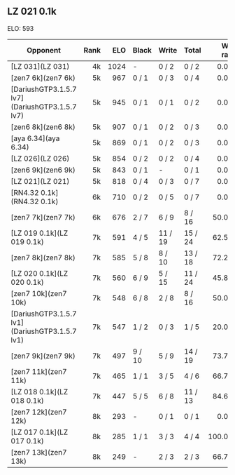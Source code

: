 ## LZ 021 0.1k ##

ELO: 593

Opponent | Rank | ELO | Black | Write | Total | Win rate
---------|-----:|----:|-------|-------|-------|-------:
[LZ 031](LZ 031) | 4k | 1024 | - | 0 / 2 | 0 / 2 | 0.0%
[zen7 6k](zen7 6k) | 5k | 967 | 0 / 1 | 0 / 3 | 0 / 4 | 0.0%
[DariushGTP3.1.5.7 lv7](DariushGTP3.1.5.7 lv7) | 5k | 945 | 0 / 1 | 0 / 1 | 0 / 2 | 0.0%
[zen6 8k](zen6 8k) | 5k | 907 | 0 / 1 | 0 / 2 | 0 / 3 | 0.0%
[aya 6.34](aya 6.34) | 5k | 869 | 0 / 1 | 0 / 2 | 0 / 3 | 0.0%
[LZ 026](LZ 026) | 5k | 854 | 0 / 2 | 0 / 2 | 0 / 4 | 0.0%
[zen6 9k](zen6 9k) | 5k | 843 | 0 / 1 | - | 0 / 1 | 0.0%
[LZ 021](LZ 021) | 5k | 818 | 0 / 4 | 0 / 3 | 0 / 7 | 0.0%
[RN4.32 0.1k](RN4.32 0.1k) | 6k | 710 | 0 / 2 | 0 / 5 | 0 / 7 | 0.0%
[zen7 7k](zen7 7k) | 6k | 676 | 2 / 7 | 6 / 9 | 8 / 16 | 50.0%
[LZ 019 0.1k](LZ 019 0.1k) | 7k | 591 | 4 / 5 | 11 / 19 | 15 / 24 | 62.5%
[zen7 8k](zen7 8k) | 7k | 585 | 5 / 8 | 8 / 10 | 13 / 18 | 72.2%
[LZ 020 0.1k](LZ 020 0.1k) | 7k | 560 | 6 / 9 | 5 / 15 | 11 / 24 | 45.8%
[zen7 10k](zen7 10k) | 7k | 548 | 6 / 8 | 2 / 8 | 8 / 16 | 50.0%
[DariushGTP3.1.5.7 lv1](DariushGTP3.1.5.7 lv1) | 7k | 547 | 1 / 2 | 0 / 3 | 1 / 5 | 20.0%
[zen7 9k](zen7 9k) | 7k | 497 | 9 / 10 | 5 / 9 | 14 / 19 | 73.7%
[zen7 11k](zen7 11k) | 7k | 465 | 1 / 1 | 3 / 5 | 4 / 6 | 66.7%
[LZ 018 0.1k](LZ 018 0.1k) | 7k | 447 | 5 / 5 | 6 / 8 | 11 / 13 | 84.6%
[zen7 12k](zen7 12k) | 8k | 293 | - | 0 / 1 | 0 / 1 | 0.0%
[LZ 017 0.1k](LZ 017 0.1k) | 8k | 285 | 1 / 1 | 3 / 3 | 4 / 4 | 100.0%
[zen7 13k](zen7 13k) | 8k | 249 | - | 2 / 3 | 2 / 3 | 66.7%
